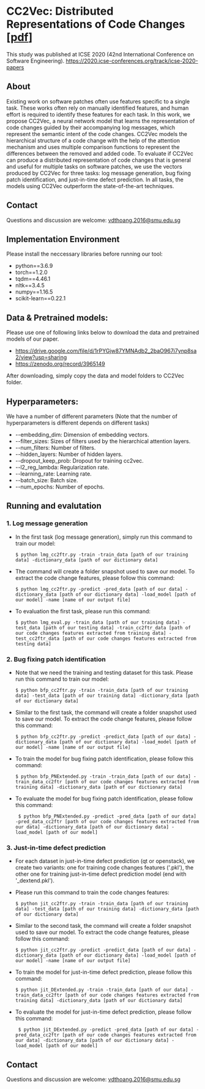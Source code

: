 # CC2Vec: Distributed Representations of Code Changes [[pdf](https://arxiv.org/pdf/2003.05620.pdf)]

This study was published at ICSE 2020 (42nd International Conference on Software Engineering).
https://2020.icse-conferences.org/track/icse-2020-papers


## About
Existing work on software patches often use features specific to a single task. These works often rely on manually identified features, and human effort is required to identify these features for each task. In this work, we propose CC2Vec, a neural network model that learns the representation of code changes guided by their accompanying log messages, which represent the semantic intent of the code changes. CC2Vec models the hierarchical structure of a code change with the help of the attention mechanism and uses multiple comparison functions to represent the differences between the removed and added code. To evaluate if CC2Vec can produce a distributed representation of code changes that is general and useful for multiple tasks on software patches, we use the vectors produced by CC2Vec for three tasks: log message generation, bug fixing patch identification, and just-in-time defect prediction. In all tasks, the models using CC2Vec outperform the state-of-the-art techniques.

## Contact
Questions and discussion are welcome: vdthoang.2016@smu.edu.sg

## Implementation Environment

Please install the neccessary libraries before running our tool:

- python==3.6.9
- torch==1.2.0
- tqdm==4.46.1
- nltk==3.4.5
- numpy==1.16.5
- scikit-learn==0.22.1

## Data & Pretrained models:

Please use one of following links below to download the data and pretrained models of our paper. 

- https://drive.google.com/file/d/1rPYGjw87YMNAdb2_2baO967i7ynp8sa2/view?usp=sharing
- https://zenodo.org/record/3965149

After downloading, simply copy the data and model folders to CC2Vec folder. 

## Hyperparameters:
We have a number of different parameters (Note that the number of hyperparameters is different depends on different tasks)

* --embedding_dim: Dimension of embedding vectors.
* --filter_sizes: Sizes of filters used by the hierarchical attention layers. 
* --num_filters: Number of filters. 
* --hidden_layers: Number of hidden layers. 
* --dropout_keep_prob: Dropout for training cc2vec. 
* --l2_reg_lambda: Regularization rate. 
* --learning_rate: Learning rate. 
* --batch_size: Batch size. 
* --num_epochs: Number of epochs. 

## Running and evalutation

### 1. Log message generation 

- In the first task (log message generation), simply run this command to train our model:

      $ python lmg_cc2ftr.py -train -train_data [path of our training data] -dictionary_data [path of our dictionary data]

- The command will create a folder snapshot used to save our model. To extract the code change features, please follow this command:

      $ python lmg_cc2ftr.py -predict -pred_data [path of our data] -dictionary_data [path of our dictionary data] -load_model [path of our model] -name [name of our output file]
      
- To evaluation the first task, please run this command:

      $ python lmg_eval.py -train_data [path of our training data] -test_data [path of our testing data] -train_cc2ftr_data [path of our code changes features extracted from training data] -test_cc2ftr_data [path of our code changes features extracted from testing data] 

### 2. Bug fixing patch identification

- Note that we need the training and testing dataset for this task. Please run this command to train our model:

      $ python bfp_cc2ftr.py -train -train_data [path of our training data] -test_data [path of our training data] -dictionary_data [path of our dictionary data]

- Similar to the first task, the command will create a folder snapshot used to save our model. To extract the code change features, please follow this command:

      $ python bfp_cc2ftr.py -predict -predict_data [path of our data] -dictionary_data [path of our dictionary data] -load_model [path of our model] -name [name of our output file]
      
- To train the model for bug fixing patch identification, please follow this command: 

      $ python bfp_PNExtended.py -train -train_data [path of our data] -train_data_cc2ftr [path of our code changes features extracted from training data] -dictionary_data [path of our dictionary data]
      
- To evaluate the model for bug fixing patch identification, please follow this command:
      
       $ python bfp_PNExtended.py -predict -pred_data [path of our data] -pred_data_cc2ftr [path of our code changes features extracted from our data] -dictionary_data [path of our dictionary data] -load_model [path of our model]
       
### 3. Just-in-time defect prediction

- For each dataset in just-in-time defect prediction (qt or openstack), we create two variants: one for training code changes features ('.pkl'), the other one for training just-in-time defect prediction model (end with '_dextend.pkl'). 

- Please run this command to train the code changes features:

      $ python jit_cc2ftr.py -train -train_data [path of our training data] -test_data [path of our training data] -dictionary_data [path of our dictionary data]

- Similar to the second task, the command will create a folder snapshot used to save our model. To extract the code change features, please follow this command:

      $ python jit_cc2ftr.py -predict -predict_data [path of our data] -dictionary_data [path of our dictionary data] -load_model [path of our model] -name [name of our output file]
      
- To train the model for just-in-time defect prediction, please follow this command: 

      $ python jit_DExtended.py -train -train_data [path of our data] -train_data_cc2ftr [path of our code changes features extracted from training data] -dictionary_data [path of our dictionary data]
      
- To evaluate the model for just-in-time defect prediction, please follow this command:
      
       $ python jit_DExtended.py -predict -pred_data [path of our data] -pred_data_cc2ftr [path of our code changes features extracted from our data] -dictionary_data [path of our dictionary data] -load_model [path of our model]

## Contact

Questions and discussion are welcome: vdthoang.2016@smu.edu.sg
